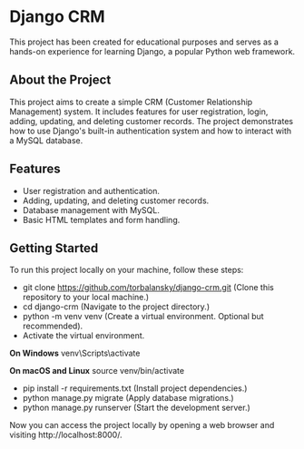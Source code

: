 # Django CRM 

This project has been created for educational purposes and serves as a hands-on experience for learning Django, a popular Python web framework. 

## About the Project

This project aims to create a simple CRM (Customer Relationship Management) system. It includes features for user registration, login, adding, updating, and deleting customer records. The project demonstrates how to use Django's built-in authentication system and how to interact with a MySQL database.

## Features

- User registration and authentication.
- Adding, updating, and deleting customer records.
- Database management with MySQL.
- Basic HTML templates and form handling.

## Getting Started

To run this project locally on your machine, follow these steps:

- git clone https://github.com/torbalansky/django-crm.git (Clone this repository to your local machine.)
- cd django-crm (Navigate to the project directory.)
- python -m venv venv (Create a virtual environment. Optional but recommended).
- Activate the virtual environment.

**On Windows**
venv\Scripts\activate

**On macOS and Linux**
source venv/bin/activate

- pip install -r requirements.txt (Install project dependencies.)
- python manage.py migrate (Apply database migrations.)
- python manage.py runserver (Start the development server.)

Now you can access the project locally by opening a web browser and visiting http://localhost:8000/.

